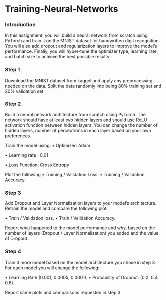 # Training-Neural-Networks

### Introduction
In this assignment, you will build a neural network from scratch using PyTorch and train it on the MNIST dataset for handwritten digit recognition. You will also add dropout and regularization layers to improve the model’s performance. Finally, you will hyper-tune the optimizer type, learning rate, and batch size to achieve the best possible results.

### Step 1
Download the MNIST dataset from kaggel and apply any preprocessing needed on the data. Split the data randomly into being 80% training set and 20% validation set.

### Step 2
Build a neural network architecture from scratch using PyTorch. The network should have at least two hidden layers and should use ReLU activation function between hidden layers. You can change the number of hidden layers, number of perceptrons in each layer based on your own preferences.

Train the model using:
• Optimizer: Adam

• Learning rate : 0.01

• Loss Function: Cross Entropy

Plot the following
• Training / Validation Loss.
• Training / Validation Accuracy.

### Step 3
Add Dropout and Layer Normalization layers to your model’s architecture. Retrain the model and compare the following plot.

• Train / Validation loss.
• Train / Validation Accuracy.

Report what happened to the model performance and why, based on the number of layers (Dropout / Layer Normalization) you added and the value of Dropout.

### Step 4
Train 3 more model based on the model architecture you chose in step 3. For each model you will change the following:

• Learning Rate (0.001, 0.0005, 0.0001).
• Probability of Dropout. (0.2, 0.4, 0.6).

Report same plots and comparisons requested in step 3.
